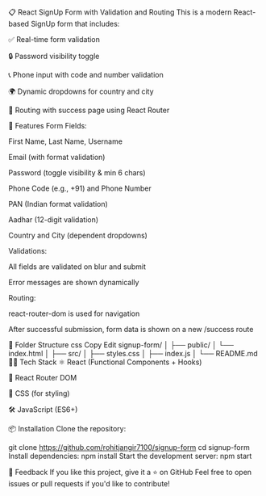 📋 React SignUp Form with Validation and Routing
This is a modern React-based SignUp form that includes:

✅ Real-time form validation

🔒 Password visibility toggle

📞 Phone input with code and number validation

🌍 Dynamic dropdowns for country and city

🔁 Routing with success page using React Router

🚀 Features
Form Fields:

First Name, Last Name, Username

Email (with format validation)

Password (toggle visibility & min 6 chars)

Phone Code (e.g., +91) and Phone Number

PAN (Indian format validation)

Aadhar (12-digit validation)

Country and City (dependent dropdowns)

Validations:

All fields are validated on blur and submit

Error messages are shown dynamically

Routing:

react-router-dom is used for navigation

After successful submission, form data is shown on a new /success route

📁 Folder Structure
css
Copy
Edit
signup-form/
│
├── public/
│   └── index.html
│
├── src/
│   ├── styles.css
│   ├── index.js
│
└── README.md
🧑‍💻 Tech Stack
⚛️ React (Functional Components + Hooks)

🔄 React Router DOM

🎨 CSS (for styling)

🛠️ JavaScript (ES6+)

📦 Installation
Clone the repository:

git clone https://github.com/rohitjangir7100/signup-form
cd signup-form
Install dependencies:
npm install
Start the development server:
npm start

💬 Feedback
If you like this project, give it a ⭐ on GitHub
Feel free to open issues or pull requests if you'd like to contribute!
